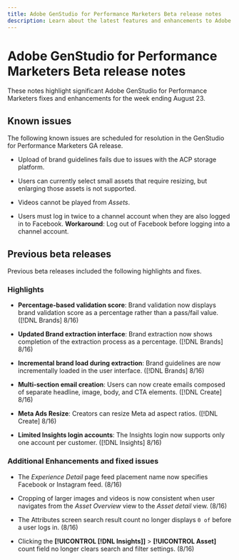 ```yaml
---
title: Adobe GenStudio for Performance Marketers Beta release notes
description: Learn about the latest features and enhancements to Adobe GenStudio for Performance Marketers.
---
```


# Adobe GenStudio for Performance Marketers Beta release notes

These notes highlight significant Adobe GenStudio for Performance Marketers fixes and enhancements for the week ending August 23.

## Known issues

The following known issues are scheduled for resolution in the GenStudio for Performance Marketers GA release. 

* Upload of brand guidelines fails due to issues with the ACP storage platform. <!-- GS-4369 -->

* Users can currently select small assets that require resizing, but enlarging those assets is not supported. <!-- GS-3131 -->

* Videos cannot be played from _Assets_.  <!-- GS-3846 -->

* Users must log in twice to a channel account when they are also logged in to Facebook. **Workaround**: Log out of Facebook before logging into a channel account. 

## Previous beta releases

Previous beta releases included the following highlights and fixes. 

### Highlights

* **Percentage-based validation score**: Brand validation now displays brand validation score as a percentage rather than a pass/fail value. ([!DNL Brands] 8/16)

* **Updated Brand extraction interface**: Brand extraction now shows completion of the extraction process as a percentage. ([!DNL Brands] 8/16)

* **Incremental brand load during extraction**: Brand guidelines are now incrementally loaded in the user interface. ([!DNL Brands] 8/16)

* **Multi-section email creation**: Users can now create emails composed of separate headline, image, body, and CTA elements. ([!DNL Create] 8/16)

* **Meta Ads Resize**: Creators can resize Meta ad aspect ratios. ([!DNL Create] 8/16)

* **Limited Insights login accounts**: The Insights login now supports only one account per customer. ([!DNL Insights] 8/16)

### Additional Enhancements and fixed issues

* The _Experience Detail_ page feed placement name now specifies Facebook or Instagram feed. (8/16) 

* Cropping of larger images and videos is now consistent when user navigates from the _Asset Overview_ view to the _Asset detail_ view.  (8/16) 

* The Attributes screen search result count no longer displays `0 of` before a user logs in.  (8/16) <!-- GS- 3665 -->

* Clicking the **[!UICONTROL [!DNL Insights]]**  > **[!UICONTROL Asset]** count field no longer clears search and filter settings. (8/16) <!-- GS-3476 -->
